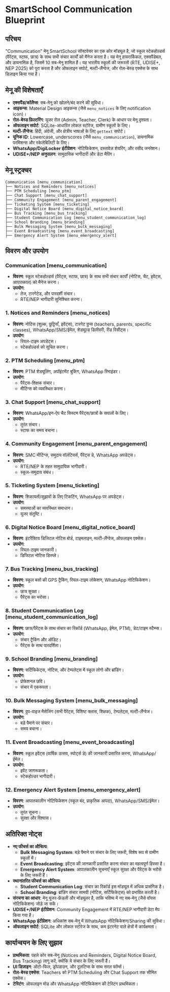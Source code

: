 # SmartSchool Communication Blueprint

## परिचय
"Communication" मेनू SmartSchool सॉफ्टवेयर का एक कोर मॉड्यूल है, जो स्कूल स्टेकहोल्डर्स (पैरेंट्स, स्टाफ, छात्र) के साथ सभी संचार कार्यों को मैनेज करता है। यह मेनू हायरार्किकल, एक्सपैंडेबल, और डायनामिक है, जिसमें 10 सब-मेनू शामिल हैं। यह भारतीय स्कूलों की जरूरतों (RTE, UDISE+, NEP 2025) को पूरा करता है और ऑफलाइन सपोर्ट, मल्टी-लैंग्वेज, और रोल-बेस्ड एक्सेस के साथ डिज़ाइन किया गया है।

## मेनू की विशेषताएँ
- **एक्सपैंड/कॉलैप्स**: सब-मेनू को खोलने/बंद करने की सुविधा।
- **आइकन्स**: Material Design आइकन्स (जैसे `menu_notices` के लिए notification icon)।
- **रोल-बेस्ड फ़िल्टरिंग**: यूजर रोल (Admin, Teacher, Clerk) के आधार पर मेनू दृश्यता।
- **ऑफलाइन सपोर्ट**: SQLite-आधारित लोकल स्टोरेज, ग्रामीण स्कूलों के लिए।
- **मल्टी-लैंग्वेज**: हिंदी, अंग्रेजी, और क्षेत्रीय भाषाओं के लिए `gettext` सपोर्ट।
- **यूनिक ID**: Lowercase, underscores (जैसे `menu_communication`), डायनामिक परमिशन्स और स्केलेबिलिटी के लिए।
- **WhatsApp/DigiLocker इंटीग्रेशन**: नोटिफिकेशन, दस्तावेज़ शेयरिंग, और रसीद जनरेशन।
- **UDISE+/NEP अनुपालन**: सामुदायिक भागीदारी और डेटा मैपिंग।

## मेनू स्ट्रक्चर
```
Communication [menu_communication]
├── Notices and Reminders [menu_notices]
├── PTM Scheduling [menu_ptm]
├── Chat Support [menu_chat_support]
├── Community Engagement [menu_parent_engagement]
├── Ticketing System [menu_ticketing]
├── Digital Notice Board [menu_digital_notice_board]
├── Bus Tracking [menu_bus_tracking]
├── Student Communication Log [menu_student_communication_log]
├── School Branding [menu_branding]
├── Bulk Messaging System [menu_bulk_messaging]
├── Event Broadcasting [menu_event_broadcasting]
├── Emergency Alert System [menu_emergency_alert]
```

## विवरण और उपयोग

### Communication [menu_communication]
- **विवरण**: स्कूल स्टेकहोल्डर्स (पैरेंट्स, स्टाफ, छात्र) के साथ सभी संचार कार्यों (नोटिस, चैट, इवेंट्स, आपातकाल) को मैनेज करना।
- **उपयोग**:
  + तेज, टारगेटेड, और पारदर्शी संचार।
  + RTE/NEP भागीदारी सुनिश्चित करना।

### 1. Notices and Reminders [menu_notices]
- **विवरण**: नोटिस (शुल्क, छुट्टियाँ, इवेंट्स), टारगेट ग्रुप्स (teachers, parents, specific classes), WhatsApp/SMS/ईमेल, शेड्यूल्ड डिलीवरी, रीड रिसीट्स।
- **उपयोग**:
  + रियल-टाइम अपडेट्स।
  + स्टेकहोल्डर्स को सूचित करना।

### 2. PTM Scheduling [menu_ptm]
- **विवरण**: PTM शेड्यूलिंग, अपॉइंटमेंट बुकिंग, WhatsApp रिमाइंडर।
- **उपयोग**:
  + पैरेंट्स-शिक्षक संचार।
  + मीटिंग्स को व्यवस्थित करना।

### 3. Chat Support [menu_chat_support]
- **विवरण**: WhatsApp/इन-ऐप चैट सिस्टम पैरेंट्स/छात्रों के सवालों के लिए।
- **उपयोग**:
  + तुरंत संचार।
  + स्टाफ का समय बचाना।

### 4. Community Engagement [menu_parent_engagement]
- **विवरण**: SMC मीटिंग्स, समुदाय वॉलंटियर्स, पैरेंट्स डे, WhatsApp अपडेट्स।
- **उपयोग**:
  + RTE/NEP के तहत सामुदायिक भागीदारी।
  + स्कूल-समुदाय संबंध।

### 5. Ticketing System [menu_ticketing]
- **विवरण**: शिकायतों/सुझावों के लिए टिकटिंग, WhatsApp पर अपडेट्स।
- **उपयोग**:
  + समस्याओं का व्यवस्थित समाधान।
  + यूजर संतुष्टि।

### 6. Digital Notice Board [menu_digital_notice_board]
- **विवरण**: इंटरैक्टिव डिजिटल नोटिस बोर्ड, टाइमलाइन, मल्टी-लैंग्वेज, ऑफलाइन एक्सेस।
- **उपयोग**:
  + रियल-टाइम जानकारी।
  + डिजिटल नोटिस डिस्प्ले।

### 7. Bus Tracking [menu_bus_tracking]
- **विवरण**: स्कूल बसों की GPS ट्रैकिंग, रियल-टाइम लोकेशन, WhatsApp नोटिफिकेशन।
- **उपयोग**:
  + छात्र सुरक्षा।
  + पैरेंट्स का भरोसा।

### 8. Student Communication Log [menu_student_communication_log]
- **विवरण**: छात्र/पैरेंट्स के साथ संचार का रिकॉर्ड (WhatsApp, ईमेल, PTM), डेट/टाइम स्टैम्प्स।
- **उपयोग**:
  + संचार ट्रैकिंग और ऑडिट।
  + पैरेंट्स के साथ पारदर्शिता।

### 9. School Branding [menu_branding]
- **विवरण**: सर्टिफिकेट्स, नोटिस, और टेम्पलेट्स में स्कूल लोगो और ब्रांडिंग।
- **उपयोग**:
  + प्रोफेशनल छवि।
  + संचार में एकरूपता।

### 10. Bulk Messaging System [menu_bulk_messaging]
- **विवरण**: ग्रुप-वाइज मैसेजिंग (सभी पैरेंट्स, विशिष्ट क्लास, शिक्षक), टेम्पलेट्स, मल्टी-लैंग्वेज।
- **उपयोग**:
  + बड़े पैमाने पर संचार।
  + समय बचाना।

### 11. Event Broadcasting [menu_event_broadcasting]
- **विवरण**: स्कूल इवेंट्स (वार्षिक उत्सव, स्पोर्ट्स डे) की जानकारी प्रसारित करना, WhatsApp/ईमेल।
- **उपयोग**:
  + इवेंट जागरूकता।
  + स्टेकहोल्डर भागीदारी।

### 12. Emergency Alert System [menu_emergency_alert]
- **विवरण**: आपातकालीन नोटिफिकेशन (स्कूल बंद, प्राकृतिक आपदा), WhatsApp/SMS/ईमेल।
- **उपयोग**:
  + तुरंत सूचना।
  + सुरक्षा और विश्वास।

## अतिरिक्त नोट्स
- **नए फीचर्स का औचित्य**:
  + **Bulk Messaging System**: बड़े पैमाने पर संचार के लिए जरूरी, विशेष रूप से ग्रामीण स्कूलों में।
  + **Event Broadcasting**: इवेंट्स की जानकारी प्रसारित करना संचार का महत्वपूर्ण हिस्सा है।
  + **Emergency Alert System**: आपातकालीन सूचनाएँ स्कूल सुरक्षा और पैरेंट्स के भरोसे के लिए जरूरी हैं।
- **स्थानांतरित फीचर्स का औचित्य**:
  + **Student Communication Log**: संचार का रिकॉर्ड इस मॉड्यूल में अधिक प्रासंगिक है।
  + **School Branding**: ब्रांडिंग संचार सामग्री (नोटिस, सर्टिफिकेट्स) को प्रभावित करती है।
- **संरचना का आधार**: मेनू यूजर-फ्रेंडली और मॉड्यूलर है, ताकि भविष्य में नए सब-मेनू (जैसे वॉयस नोटिफिकेशन) जोड़े जा सकें।
- **UDISE+/NEP इंटीग्रेशन**: Community Engagement में RTE/NEP भागीदारी डेटा मैप किया गया है।
- **WhatsApp इंटीग्रेशन**: अधिकांश सब-मेनू में WhatsApp नोटिफिकेशन/Sharing की सुविधा।
- **ऑफलाइन सपोर्ट**: SQLite और लोकल स्टोरेज के साथ, कम इंटरनेट वाले क्षेत्रों में कार्यक्षमता।

## कार्यान्वयन के लिए सुझाव
- **प्राथमिकता**: पहले कोर सब-मेनू (Notices and Reminders, Digital Notice Board, Bus Tracking) लागू करें, क्योंकि ये संचार के लिए जरूरी हैं।
- **UI डिज़ाइन**: ऑटो-फिल, ड्रॉपडाउन, और टूलटिप्स के साथ सरल फॉर्म्स।
- **रोल-बेस्ड एक्सेस**: Teachers को PTM Scheduling और Chat Support तक सीमित एक्सेस।
- **टेस्टिंग**: ऑफलाइन मोड और WhatsApp नोटिफिकेशन की टेस्टिंग प्राथमिकता।